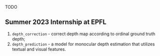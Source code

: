 TODO
## Summer 2023 Internship at EPFL
1. `depth_correction` - correct depth map according to ordinal ground truth depth;
1. `depth_prediction` - a model for monocular depth estimation that utilizes textual and visual features.
